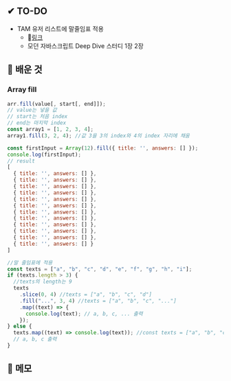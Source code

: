 ## ✔ TO-DO

- TAM 유저 리스트에 말줄임표 적용
  - 📎[링크](https://github.com/LM-channel-team-project/Team-Auto-Matcher/pull/79)
  - 모던 자바스크립트 Deep Dive 스터디 1장 2장

## 💾 배운 것

### Array fill

```javascript
arr.fill(value[, start[, end]]);
// value는 넣을 값
// start는 처음 index
// end는 마지막 index
const array1 = [1, 2, 3, 4];
array1.fill(3, 2, 4); //값 3을 3의 index와 4의 index 자리에 채움

const firstInput = Array(12).fill({ title: '', answers: [] });
console.log(firstInput);
// result
[
  { title: '', answers: [] },
  { title: '', answers: [] },
  { title: '', answers: [] },
  { title: '', answers: [] },
  { title: '', answers: [] },
  { title: '', answers: [] },
  { title: '', answers: [] },
  { title: '', answers: [] },
  { title: '', answers: [] },
  { title: '', answers: [] },
  { title: '', answers: [] },
  { title: '', answers: [] }
]
```

```javascript
//말 줄임표에 적용
const texts = ["a", "b", "c", "d", "e", "f", "g", "h", "i"];
if (texts.length > 3) {
  //texts의 length는 9
  texts
    .slice(0, 4) //texts = ["a", "b", "c", "d"]
    .fill("...", 3, 4) //texts = ["a", "b", "c", "..."]
    .map((text) => {
      console.log(text); // a, b, c, ... 출력
    });
} else {
  texts.map((text) => console.log(text)); //const texts = ["a", "b", "c"]일때 실행
  // a, b, c 출력
}
```

## 📝 메모
